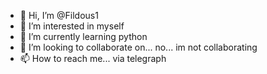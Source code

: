 - 👋 Hi, I’m @Fildous1
- 👀 I’m interested in myself
- 🌱 I’m currently learning python
- 💞️ I’m looking to collaborate on... no... im not collaborating
- 📫 How to reach me... via telegraph
